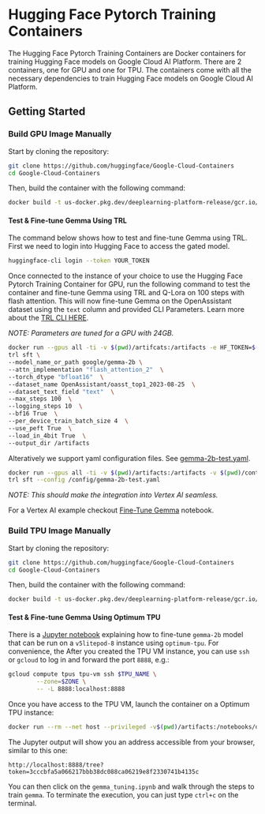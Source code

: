 # Hugging Face Pytorch Training Containers

The Hugging Face Pytorch Training Containers are Docker containers for training Hugging Face models on Google Cloud AI Platform. There are 2 containers, one for GPU and one for TPU. The containers come with all the necessary dependencies to train Hugging Face models on Google Cloud AI Platform.

## Getting Started

### Build GPU Image Manually

Start by cloning the repository:

```bash
git clone https://github.com/huggingface/Google-Cloud-Containers
cd Google-Cloud-Containers
```

Then, build the container with the following command:

```bash
docker build -t us-docker.pkg.dev/deeplearning-platform-release/gcr.io/huggingface-pytorch-training-gpu.2.3.0.transformers.4.41.1.py310 -f containers/pytorch/training/gpu/2.3.0/transformers/4.41.1/py310/Dockerfile .
```

#### Test & Fine-tune Gemma Using TRL

The command below shows how to test and fine-tune Gemma using TRL. First we need to login into Hugging Face to access the gated model. 

```bash
huggingface-cli login --token YOUR_TOKEN
``` 

Once connected to the instance of your choice to use the Hugging Face Pytorch Training Container for GPU, run the following command to test the container and fine-tune Gemma using TRL and Q-Lora on 100 steps with flash attention. This will now fine-tune Gemma on the OpenAssistant dataset using the `text` column and provided CLI Parameters. Learn more about the [TRL CLI HERE](https://huggingface.co/docs/trl/clis).

_NOTE: Parameters are tuned for a GPU with 24GB._ 

```bash
docker run --gpus all -ti -v $(pwd)/artifcats:/artifacts -e HF_TOKEN=$(cat ~/.cache/huggingface/token) us-docker.pkg.dev/deeplearning-platform-release/gcr.io/huggingface-pytorch-training-gpu.2.3.0.transformers.4.41.1.py310 \
trl sft \
--model_name_or_path google/gemma-2b \
--attn_implementation "flash_attention_2"  \
--torch_dtype "bfloat16"  \
--dataset_name OpenAssistant/oasst_top1_2023-08-25  \
--dataset_text_field "text"  \
--max_steps 100  \
--logging_steps 10  \
--bf16 True  \
--per_device_train_batch_size 4  \
--use_peft True  \
--load_in_4bit True  \
--output_dir /artifacts
```

Alteratively we support yaml configuration files. See [gemma-2b-test.yaml](gemma-2b-test.yaml).

```bash
docker run --gpus all -ti -v $(pwd)/artifacts:/artifacts -v $(pwd)/containers/pytorch/training/gemma-2b-test.yaml:/config/gemma-2b-test.yaml -e HF_TOKEN=$(cat ~/.cache/huggingface/token) us-docker.pkg.dev/deeplearning-platform-release/gcr.io/huggingface-pytorch-training-gpu.2.3.0.transformers.4.41.1.py310 \
trl sft --config /config/gemma-2b-test.yaml
```

_NOTE: This should make the integration into Vertex AI seamless._


For a Vertex AI example checkout [Fine-Tune Gemma](TODO:) notebook.  

### Build TPU Image Manually

Start by cloning the repository:

```bash
git clone https://github.com/huggingface/Google-Cloud-Containers
cd Google-Cloud-Containers
```

Then, build the container with the following command:

```bash
docker build -t us-docker.pkg.dev/deeplearning-platform-release/gcr.io/huggingface-pytorch-training-tpu.2.4.0.transformers.4.41.1.py310 -f containers/pytorch/training/tpu/2.4.0/transformers/4.41.1/py310/Dockerfile .
```

#### Test & Fine-tune Gemma Using Optimum TPU

There is a [Jupyter notebook](https://github.com/huggingface/optimum-tpu/blob/v0.1.0a0/examples/language-modeling/gemma_tuning.ipynb) explaining how to fine-tune `gemma-2b` model that can be run on a `v5litepod-8` instance using `optimum-tpu`. For convenience, the 
After you created the TPU VM instance, you can use `ssh` or `gcloud` to log in and forward the port `8888`, e.g.:

```bash
gcloud compute tpus tpu-vm ssh $TPU_NAME \
        --zone=$ZONE \
        -- -L 8888:localhost:8888
```

Once you have access to the TPU VM, launch the container on a Optimum TPU instance:

```bash
docker run --rm --net host --privileged -v$(pwd)/artifacts:/notebooks/output us-docker.pkg.dev/deeplearning-platform-release/gcr.io/huggingface-pytorch-training-tpu.2.4.0.transformers.4.41.1.py310 jupyter notebook --port 8888  --allow-root --no-browser notebooks
```

The Jupyter output will show you an address accessible from your browser, similar to this one:

```
http://localhost:8888/tree?token=3cccbfa5a066217bbb38dc088ca06219e8f2330741b4135c
```

You can then click on the `gemma_tuning.ipynb` and walk through the steps to train `gemma`. To terminate the execution, you can just type `ctrl+c` on the terminal.
